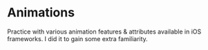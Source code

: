 # Animations

Practice with various animation features & attributes available in iOS frameworks. 
I did it to gain some extra familiarity.
